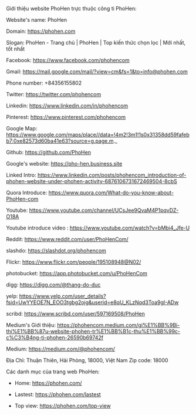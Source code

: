 

Giới thiệu website PhoHen trực thuộc công ti PhoHen:

Website's name: PhoHen

Domain: https://phohen.com

Slogan: PhoHen - Trang chủ | PhoHen | Top kiến thức chọn lọc | Mới nhất, tốt nhất

Facebook: https://www.facebook.com/phohencom

Gmail: https://mail.google.com/mail/?view=cm&fs=1&to=info@phohen.com

Phone number: +84356155802

Twitter: https://twitter.com/phohencom

Linkedin: https://www.linkedin.com/in/phohencom

Pinterest: https://www.pinterest.com/phohencom

Google Map: https://www.google.com/maps/place//data=!4m2!3m1!1s0x31358dd59fafebb7:0xe82573d60ba41e63?source=g.page.m._

Github: https://github.com/PhoHen

Google's website: https://pho-hen.business.site

Linked Intro: https://www.linkedin.com/posts/phohencom_introduction-of-phohen-website-under-phohen-activity-6876106731672469504-8cbS

Quora Introduce: https://www.quora.com/What-do-you-know-about-PhoHen-com

Youtube: https://www.youtube.com/channel/UCsJee9QvaM4P1pqvDZ-O18A

Youtube introduce video : https://www.youtube.com/watch?v=bMbi4_Jfe-U

Reddit: https://www.reddit.com/user/PhoHenCom/

slashdo: https://slashdot.org/phohencom

Flickr: https://www.flickr.com/people/195108948@N02/

photobucket: https://app.photobucket.com/u/PhoHenCom

digg: https://digg.com/@thang-do-duc

yelp: https://www.yelp.com/user_details?fsid=UwYYEOE7N_EOO3tgbg2ojg&userid=e8qU_KLzNqd3Toa9gI-ADw

scribd: https://www.scribd.com/user/597169508/PhoHen

Medium's Giới thiệu: https://phohencom.medium.com/gi%E1%BB%9Bi-thi%E1%BB%87u-website-phohen-tr%E1%BB%B1c-thu%E1%BB%99c-c%C3%B4ng-ti-phohen-26590b69742f

Medium: https://medium.com/@phohencom/



Địa Chỉ: Thuận Thiên, Hải Phòng, 18000, Việt Nam
Zip code: 18000

Các danh mục của trang web  PhoHen:

+ Home: https://phohen.com/

+ Lastest: https://phohen.com/lastest

+ Top view: https://phohen.com/top-view

